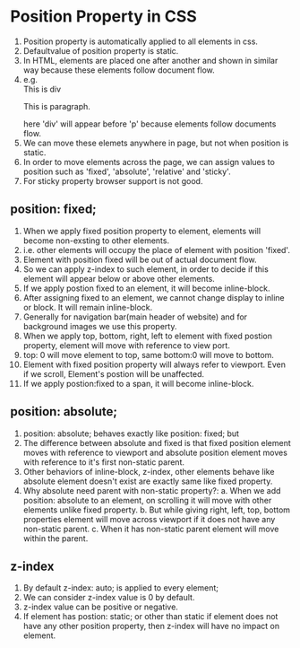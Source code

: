 # Position Property in CSS

1. Position property is automatically applied to all elements in css.
2. Defaultvalue of position property is static.
3. In HTML, elements are placed one after another and shown in similar way because these elements follow document flow.
4. e.g. <div>This is div</div><p>This is paragraph.</p>
   here 'div' will appear before 'p' because elements follow documents flow.
5. We can move these elemets anywhere in page, but not when position is static.
6. In order to move elements across the page, we can assign values to position such as 'fixed', 'absolute', 'relative' and 'sticky'.
7. For sticky property browser support is not good.

## position: fixed;

1. When we apply fixed position property to element, elements will become non-exsting to other elements.
2. i.e. other elements will occupy the place of element with position 'fixed'.
3. Element with position fixed will be out of actual document flow.
4. So we can apply z-index to such element, in order to decide if this element will appear below or above other elements.
5. If we apply postion fixed to an element, it will become inline-block.
6. After assigning fixed to an element, we cannot change display to inline or block. It will remain inline-block.
7. Generally for navigation bar(main header of website) and for background images we use this property.
8. When we apply top, bottom, right, left to element with fixed postion property, element will move with reference to view port.
9. top: 0 will move element to top, same bottom:0 will move to bottom.
10. Element with fixed position property will always refer to viewport. Even if we scroll, Element's postion will be unaffected.
11. If we apply postion:fixed to a span, it will become inline-block.

## position: absolute;

1. position: absolute; behaves exactly like position: fixed; but
2. The difference between absolute and fixed is that fixed position element moves with reference to viewport and absolute position element moves with reference to it's first non-static parent.
3. Other behaviors of inline-block, z-index, other elements behave like absolute element doesn't exist are exactly same like fixed property.
4. Why absolute need parent with non-static property?:
   a. When we add position: absolute to an element, on scrolling it will move with other elements unlike fixed property.
   b. But while giving right, left, top, bottom properties element will move across viewport if it does not have any non-static parent.
   c. When it has non-static parent element will move within the parent.

## z-index

1. By default z-index: auto; is applied to every element;
2. We can consider z-index value is 0 by default.
3. z-index value can be positive or negative.
4. If element has postion: static; or other than static if element does not have any other position property, then z-index will have no impact on element.
